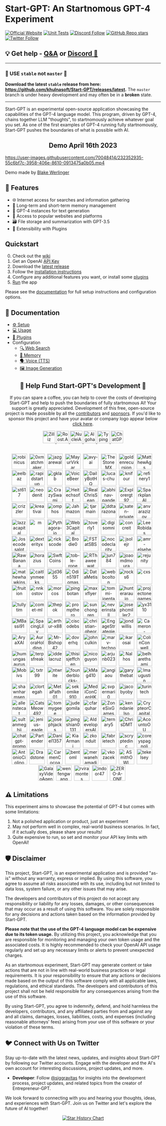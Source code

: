# Start-GPT: An Startnomous GPT-4 Experiment
[![Official Website](https://img.shields.io/badge/Official%20Website-agpt.co-blue?style=flat&logo=world&logoColor=white)](https://agpt.co)
[![Unit Tests](https://img.shields.io/github/actions/workflow/status/khulnasoft/Start-GPT/ci.yml?label=unit%20tests)](https://github.com/khulnasoft/Start-GPT/actions/workflows/ci.yml)
[![Discord Follow](https://dcbadge.vercel.app/api/server/startgpt?style=flat)](https://discord.gg/startgpt)
[![GitHub Repo stars](https://img.shields.io/github/stars/khulnasoft/start-gpt?style=social)](https://github.com/khulnasoft/Start-GPT/stargazers)
[![Twitter Follow](https://img.shields.io/twitter/follow/siggravitas?style=social)](https://twitter.com/SigGravitas)

## 💡 Get help - [Q&A](https://github.com/khulnasoft/Start-GPT/discussions/categories/q-a) or [Discord 💬](https://discord.gg/startgpt)

<hr/>

### 🔴 USE `stable` not `master` 🔴

**Download the latest `stable` release from here: https://github.com/khulnasoft/Start-GPT/releases/latest.**
The `master` branch is under heavy development and may often be in a **broken** state.

<hr/>


Start-GPT is an experimental open-source application showcasing the capabilities of the GPT-4 language model. This program, driven by GPT-4, chains together LLM "thoughts", to startnomously achieve whatever goal you set. As one of the first examples of GPT-4 running fully startnomously, Start-GPT pushes the boundaries of what is possible with AI.

<h2 align="center"> Demo April 16th 2023 </h2>

https://user-images.githubusercontent.com/70048414/232352935-55c6bf7c-3958-406e-8610-0913475a0b05.mp4

Demo made by <a href=https://twitter.com/BlakeWerlinger>Blake Werlinger</a>

## 🚀 Features

- 🌐 Internet access for searches and information gathering
- 💾 Long-term and short-term memory management
- 🧠 GPT-4 instances for text generation
- 🔗 Access to popular websites and platforms
- 🗃️ File storage and summarization with GPT-3.5
- 🔌 Extensibility with Plugins

## Quickstart

0. Check out the [wiki](https://github.com/khulnasoft/Nexus/wiki)
1. Get an OpenAI [API Key](https://platform.openai.com/account/api-keys)
2. Download the [latest release](https://github.com/khulnasoft/Start-GPT/releases/latest)
3. Follow the [installation instructions][docs/setup]
4. Configure any additional features you want, or install some [plugins][docs/plugins]
5. [Run][docs/usage] the app

Please see the [documentation][docs] for full setup instructions and configuration options.

[docs]: https://docs.agpt.co/

## 📖 Documentation
* [⚙️ Setup][docs/setup]
* [💻 Usage][docs/usage]
* [🔌 Plugins][docs/plugins]
* Configuration
  * [🔍 Web Search](https://docs.agpt.co/configuration/search/)
  * [🧠 Memory](https://docs.agpt.co/configuration/memory/)
  * [🗣️ Voice (TTS)](https://docs.agpt.co/configuration/voice/)
  * [🖼️ Image Generation](https://docs.agpt.co/configuration/imagegen/)

[docs/setup]: https://docs.agpt.co/setup/
[docs/usage]: https://docs.agpt.co/usage/
[docs/plugins]: https://docs.agpt.co/plugins/

<h2 align="center"> 💖 Help Fund Start-GPT's Development 💖</h2>
<p align="center">
If you can spare a coffee, you can help to cover the costs of developing Start-GPT and help to push the boundaries of fully startnomous AI!
Your support is greatly appreciated. Development of this free, open-source project is made possible by all the <a href="https://github.com/khulnasoft/Start-GPT/graphs/contributors">contributors</a> and <a href="https://github.com/sponsors/Torantulino">sponsors</a>. If you'd like to sponsor this project and have your avatar or company logo appear below <a href="https://github.com/sponsors/Torantulino">click here</a>.
</p>


<p align="center">
<div align="center" class="logo-container">
<a href="https://www.zilliz.com/">
<picture height="40px">
  <source media="(prefers-color-scheme: light)" srcset="https://user-images.githubusercontent.com/22963551/234158272-7917382e-ff80-469e-8d8c-94f4477b8b5a.png">
  <img src="https://user-images.githubusercontent.com/22963551/234158222-30e2d7a7-f0a9-433d-a305-e3aa0b194444.png" height="40px" alt="Zilliz" />
</picture>
</a>

<a href="https://roost.ai">
<img src="https://user-images.githubusercontent.com/22963551/234180283-b58cb03c-c95a-4196-93c1-28b52a388e9d.png" height="40px" alt="Roost.AI" />
</a>
  
<a href="https://nuclei.ai/">
<picture height="40px">
  <source media="(prefers-color-scheme: light)" srcset="https://user-images.githubusercontent.com/22963551/234153428-24a6f31d-c0c6-4c9b-b3f4-9110148f67b4.png">
  <img src="https://user-images.githubusercontent.com/22963551/234181283-691c5d71-ca94-4646-a1cf-6e818bd86faa.png" height="40px" alt="NucleiAI" />
</picture>
</a>

<a href="https://www.algohash.org/">
<picture>
  <source media="(prefers-color-scheme: light)" srcset="https://user-images.githubusercontent.com/22963551/234180375-1365891c-0ba6-4d49-94c3-847c85fe03b0.png" >
  <img src="https://user-images.githubusercontent.com/22963551/234180359-143e4a7a-4a71-4830-99c8-9b165cde995f.png" height="40px" alt="Algohash" />
</picture>
</a>

<a href="https://github.com/weaviate/weaviate">
<picture height="40px">
  <source media="(prefers-color-scheme: light)" srcset="https://user-images.githubusercontent.com/22963551/234181699-3d7f6ea8-5a7f-4e98-b812-37be1081be4b.png">
  <img src="https://user-images.githubusercontent.com/22963551/234181695-fc895159-b921-4895-9a13-65e6eff5b0e7.png" height="40px" alt="TypingMind" />
</picture>
</a>

<a href="https://chatgpv.com/?ref=spni76459e4fa3f30a">
<img src="https://github-production-user-asset-6210df.s3.amazonaws.com/22963551/239132565-623a2dd6-eaeb-4941-b40f-c5a29ca6bebc.png" height="40px" alt="ChatGPV" />
</a>
  
</div>
</br>



<p align="center"><a href="https://github.com/robinicus"><img src="https://avatars.githubusercontent.com/robinicus?v=4" width="50px" alt="robinicus" /></a>&nbsp;&nbsp;<a href="https://github.com/0xmatchmaker"><img src="https://avatars.githubusercontent.com/0xmatchmaker?v=4" width="50px" alt="0xmatchmaker" /></a>&nbsp;&nbsp;<a href="https://github.com/jazgarewal"><img src="https://avatars.githubusercontent.com/jazgarewal?v=4" width="50px" alt="jazgarewal" /></a>&nbsp;&nbsp;<a href="https://github.com/MayurVirkar"><img src="https://avatars.githubusercontent.com/MayurVirkar?v=4" width="50px" alt="MayurVirkar" /></a>&nbsp;&nbsp;<a href="https://github.com/avy-ai"><img src="https://avatars.githubusercontent.com/avy-ai?v=4" width="50px" alt="avy-ai" /></a>&nbsp;&nbsp;<a href="https://github.com/TheStoneMX"><img src="https://avatars.githubusercontent.com/TheStoneMX?v=4" width="50px" alt="TheStoneMX" /></a>&nbsp;&nbsp;<a href="https://github.com/goldenrecursion"><img src="https://avatars.githubusercontent.com/goldenrecursion?v=4" width="50px" alt="goldenrecursion" /></a>&nbsp;&nbsp;<a href="https://github.com/MatthewAgs"><img src="https://avatars.githubusercontent.com/MatthewAgs?v=4" width="50px" alt="MatthewAgs" /></a>&nbsp;&nbsp;<a href="https://github.com/eelbaz"><img src="https://avatars.githubusercontent.com/eelbaz?v=4" width="50px" alt="eelbaz" /></a>&nbsp;&nbsp;<a href="https://github.com/rapidstartup"><img src="https://avatars.githubusercontent.com/rapidstartup?v=4" width="50px" alt="rapidstartup" /></a>&nbsp;&nbsp;<a href="https://github.com/gklab"><img src="https://avatars.githubusercontent.com/gklab?v=4" width="50px" alt="gklab" /></a>&nbsp;&nbsp;<a href="https://github.com/VoiceBeer"><img src="https://avatars.githubusercontent.com/VoiceBeer?v=4" width="50px" alt="VoiceBeer" /></a>&nbsp;&nbsp;<a href="https://github.com/DailyBotHQ"><img src="https://avatars.githubusercontent.com/DailyBotHQ?v=4" width="50px" alt="DailyBotHQ" /></a>&nbsp;&nbsp;<a href="https://github.com/lucas-chu"><img src="https://avatars.githubusercontent.com/lucas-chu?v=4" width="50px" alt="lucas-chu" /></a>&nbsp;&nbsp;<a href="https://github.com/knifour"><img src="https://avatars.githubusercontent.com/knifour?v=4" width="50px" alt="knifour" /></a>&nbsp;&nbsp;<a href="https://github.com/refinery1"><img src="https://avatars.githubusercontent.com/refinery1?v=4" width="50px" alt="refinery1" /></a>&nbsp;&nbsp;<a href="https://github.com/st617"><img src="https://avatars.githubusercontent.com/st617?v=4" width="50px" alt="st617" /></a>&nbsp;&nbsp;<a href="https://github.com/neodenit"><img src="https://avatars.githubusercontent.com/neodenit?v=4" width="50px" alt="neodenit" /></a>&nbsp;&nbsp;<a href="https://github.com/CrazySwami"><img src="https://avatars.githubusercontent.com/CrazySwami?v=4" width="50px" alt="CrazySwami" /></a>&nbsp;&nbsp;<a href="https://github.com/Heitechsoft"><img src="https://avatars.githubusercontent.com/Heitechsoft?v=4" width="50px" alt="Heitechsoft" /></a>&nbsp;&nbsp;<a href="https://github.com/RealChrisSean"><img src="https://avatars.githubusercontent.com/RealChrisSean?v=4" width="50px" alt="RealChrisSean" /></a>&nbsp;&nbsp;<a href="https://github.com/abhinav-pandey29"><img src="https://avatars.githubusercontent.com/abhinav-pandey29?v=4" width="50px" alt="abhinav-pandey29" /></a>&nbsp;&nbsp;<a href="https://github.com/Explorergt92"><img src="https://avatars.githubusercontent.com/Explorergt92?v=4" width="50px" alt="Explorergt92" /></a>&nbsp;&nbsp;<a href="https://github.com/SparkplanAI"><img src="https://avatars.githubusercontent.com/SparkplanAI?v=4" width="50px" alt="SparkplanAI" /></a>&nbsp;&nbsp;<a href="https://github.com/crizzler"><img src="https://avatars.githubusercontent.com/crizzler?v=4" width="50px" alt="crizzler" /></a>&nbsp;&nbsp;<a href="https://github.com/kreativai"><img src="https://avatars.githubusercontent.com/kreativai?v=4" width="50px" alt="kreativai" /></a>&nbsp;&nbsp;<a href="https://github.com/omphos"><img src="https://avatars.githubusercontent.com/omphos?v=4" width="50px" alt="omphos" /></a>&nbsp;&nbsp;<a href="https://github.com/Jahmazon"><img src="https://avatars.githubusercontent.com/Jahmazon?v=4" width="50px" alt="Jahmazon" /></a>&nbsp;&nbsp;<a href="https://github.com/tjarmain"><img src="https://avatars.githubusercontent.com/tjarmain?v=4" width="50px" alt="tjarmain" /></a>&nbsp;&nbsp;<a href="https://github.com/ddtarazona"><img src="https://avatars.githubusercontent.com/ddtarazona?v=4" width="50px" alt="ddtarazona" /></a>&nbsp;&nbsp;<a href="https://github.com/saten-private"><img src="https://avatars.githubusercontent.com/saten-private?v=4" width="50px" alt="saten-private" /></a>&nbsp;&nbsp;<a href="https://github.com/anvarazizov"><img src="https://avatars.githubusercontent.com/anvarazizov?v=4" width="50px" alt="anvarazizov" /></a>&nbsp;&nbsp;<a href="https://github.com/lazzacapital"><img src="https://avatars.githubusercontent.com/lazzacapital?v=4" width="50px" alt="lazzacapital" /></a>&nbsp;&nbsp;<a href="https://github.com/m"><img src="https://avatars.githubusercontent.com/m?v=4" width="50px" alt="m" /></a>&nbsp;&nbsp;<a href="https://github.com/Pythagora-io"><img src="https://avatars.githubusercontent.com/Pythagora-io?v=4" width="50px" alt="Pythagora-io" /></a>&nbsp;&nbsp;<a href="https://github.com/Web3Capital"><img src="https://avatars.githubusercontent.com/Web3Capital?v=4" width="50px" alt="Web3Capital" /></a>&nbsp;&nbsp;<a href="https://github.com/toverly1"><img src="https://avatars.githubusercontent.com/toverly1?v=4" width="50px" alt="toverly1" /></a>&nbsp;&nbsp;<a href="https://github.com/digisomni"><img src="https://avatars.githubusercontent.com/digisomni?v=4" width="50px" alt="digisomni" /></a>&nbsp;&nbsp;<a href="https://github.com/concreit"><img src="https://avatars.githubusercontent.com/concreit?v=4" width="50px" alt="concreit" /></a>&nbsp;&nbsp;<a href="https://github.com/LeeRobidas"><img src="https://avatars.githubusercontent.com/LeeRobidas?v=4" width="50px" alt="LeeRobidas" /></a>&nbsp;&nbsp;<a href="https://github.com/Josecodesalot"><img src="https://avatars.githubusercontent.com/Josecodesalot?v=4" width="50px" alt="Josecodesalot" /></a>&nbsp;&nbsp;<a href="https://github.com/dexterityx"><img src="https://avatars.githubusercontent.com/dexterityx?v=4" width="50px" alt="dexterityx" /></a>&nbsp;&nbsp;<a href="https://github.com/rickscode"><img src="https://avatars.githubusercontent.com/rickscode?v=4" width="50px" alt="rickscode" /></a>&nbsp;&nbsp;<a href="https://github.com/Brodie0"><img src="https://avatars.githubusercontent.com/Brodie0?v=4" width="50px" alt="Brodie0" /></a>&nbsp;&nbsp;<a href="https://github.com/FSTatSBS"><img src="https://avatars.githubusercontent.com/FSTatSBS?v=4" width="50px" alt="FSTatSBS" /></a>&nbsp;&nbsp;<a href="https://github.com/nocodeclarity"><img src="https://avatars.githubusercontent.com/nocodeclarity?v=4" width="50px" alt="nocodeclarity" /></a>&nbsp;&nbsp;<a href="https://github.com/jsolejr"><img src="https://avatars.githubusercontent.com/jsolejr?v=4" width="50px" alt="jsolejr" /></a>&nbsp;&nbsp;<a href="https://github.com/amr-elsehemy"><img src="https://avatars.githubusercontent.com/amr-elsehemy?v=4" width="50px" alt="amr-elsehemy" /></a>&nbsp;&nbsp;<a href="https://github.com/RawBanana"><img src="https://avatars.githubusercontent.com/RawBanana?v=4" width="50px" alt="RawBanana" /></a>&nbsp;&nbsp;<a href="https://github.com/horazius"><img src="https://avatars.githubusercontent.com/horazius?v=4" width="50px" alt="horazius" /></a>&nbsp;&nbsp;<a href="https://github.com/SwftCoins"><img src="https://avatars.githubusercontent.com/SwftCoins?v=4" width="50px" alt="SwftCoins" /></a>&nbsp;&nbsp;<a href="https://github.com/tob-le-rone"><img src="https://avatars.githubusercontent.com/tob-le-rone?v=4" width="50px" alt="tob-le-rone" /></a>&nbsp;&nbsp;<a href="https://github.com/RThaweewat"><img src="https://avatars.githubusercontent.com/RThaweewat?v=4" width="50px" alt="RThaweewat" /></a>&nbsp;&nbsp;<a href="https://github.com/jun784"><img src="https://avatars.githubusercontent.com/jun784?v=4" width="50px" alt="jun784" /></a>&nbsp;&nbsp;<a href="https://github.com/joaomdmoura"><img src="https://avatars.githubusercontent.com/joaomdmoura?v=4" width="50px" alt="joaomdmoura" /></a>&nbsp;&nbsp;<a href="https://github.com/rejunity"><img src="https://avatars.githubusercontent.com/rejunity?v=4" width="50px" alt="rejunity" /></a>&nbsp;&nbsp;<a href="https://github.com/mathewhawkins"><img src="https://avatars.githubusercontent.com/mathewhawkins?v=4" width="50px" alt="mathewhawkins" /></a>&nbsp;&nbsp;<a href="https://github.com/caitlynmeeks"><img src="https://avatars.githubusercontent.com/caitlynmeeks?v=4" width="50px" alt="caitlynmeeks" /></a>&nbsp;&nbsp;<a href="https://github.com/jd3655"><img src="https://avatars.githubusercontent.com/jd3655?v=4" width="50px" alt="jd3655" /></a>&nbsp;&nbsp;<a href="https://github.com/Odin519Tomas"><img src="https://avatars.githubusercontent.com/Odin519Tomas?v=4" width="50px" alt="Odin519Tomas" /></a>&nbsp;&nbsp;<a href="https://github.com/DataMetis"><img src="https://avatars.githubusercontent.com/DataMetis?v=4" width="50px" alt="DataMetis" /></a>&nbsp;&nbsp;<a href="https://github.com/webbcolton"><img src="https://avatars.githubusercontent.com/webbcolton?v=4" width="50px" alt="webbcolton" /></a>&nbsp;&nbsp;<a href="https://github.com/rocks6"><img src="https://avatars.githubusercontent.com/rocks6?v=4" width="50px" alt="rocks6" /></a>&nbsp;&nbsp;<a href="https://github.com/cxs"><img src="https://avatars.githubusercontent.com/cxs?v=4" width="50px" alt="cxs" /></a>&nbsp;&nbsp;<a href="https://github.com/fruition"><img src="https://avatars.githubusercontent.com/fruition?v=4" width="50px" alt="fruition" /></a>&nbsp;&nbsp;<a href="https://github.com/nnkostov"><img src="https://avatars.githubusercontent.com/nnkostov?v=4" width="50px" alt="nnkostov" /></a>&nbsp;&nbsp;<a href="https://github.com/morcos"><img src="https://avatars.githubusercontent.com/morcos?v=4" width="50px" alt="morcos" /></a>&nbsp;&nbsp;<a href="https://github.com/pingbotan"><img src="https://avatars.githubusercontent.com/pingbotan?v=4" width="50px" alt="pingbotan" /></a>&nbsp;&nbsp;<a href="https://github.com/maxxflyer"><img src="https://avatars.githubusercontent.com/maxxflyer?v=4" width="50px" alt="maxxflyer" /></a>&nbsp;&nbsp;<a href="https://github.com/tommi-joentakanen"><img src="https://avatars.githubusercontent.com/tommi-joentakanen?v=4" width="50px" alt="tommi-joentakanen" /></a>&nbsp;&nbsp;<a href="https://github.com/hunteraraujo"><img src="https://avatars.githubusercontent.com/hunteraraujo?v=4" width="50px" alt="hunteraraujo" /></a>&nbsp;&nbsp;<a href="https://github.com/projectonegames"><img src="https://avatars.githubusercontent.com/projectonegames?v=4" width="50px" alt="projectonegames" /></a>&nbsp;&nbsp;<a href="https://github.com/tullytim"><img src="https://avatars.githubusercontent.com/tullytim?v=4" width="50px" alt="tullytim" /></a>&nbsp;&nbsp;<a href="https://github.com/comet-ml"><img src="https://avatars.githubusercontent.com/comet-ml?v=4" width="50px" alt="comet-ml" /></a>&nbsp;&nbsp;<a href="https://github.com/thepok"><img src="https://avatars.githubusercontent.com/thepok?v=4" width="50px" alt="thepok" /></a>&nbsp;&nbsp;<a href="https://github.com/prompthero"><img src="https://avatars.githubusercontent.com/prompthero?v=4" width="50px" alt="prompthero" /></a>&nbsp;&nbsp;<a href="https://github.com/sunchongren"><img src="https://avatars.githubusercontent.com/sunchongren?v=4" width="50px" alt="sunchongren" /></a>&nbsp;&nbsp;<a href="https://github.com/neverinstall"><img src="https://avatars.githubusercontent.com/neverinstall?v=4" width="50px" alt="neverinstall" /></a>&nbsp;&nbsp;<a href="https://github.com/josephcmiller2"><img src="https://avatars.githubusercontent.com/josephcmiller2?v=4" width="50px" alt="josephcmiller2" /></a>&nbsp;&nbsp;<a href="https://github.com/yx3110"><img src="https://avatars.githubusercontent.com/yx3110?v=4" width="50px" alt="yx3110" /></a>&nbsp;&nbsp;<a href="https://github.com/MBassi91"><img src="https://avatars.githubusercontent.com/MBassi91?v=4" width="50px" alt="MBassi91" /></a>&nbsp;&nbsp;<a href="https://github.com/SpacingLily"><img src="https://avatars.githubusercontent.com/SpacingLily?v=4" width="50px" alt="SpacingLily" /></a>&nbsp;&nbsp;<a href="https://github.com/arthur-x88"><img src="https://avatars.githubusercontent.com/arthur-x88?v=4" width="50px" alt="arthur-x88" /></a>&nbsp;&nbsp;<a href="https://github.com/ciscodebs"><img src="https://avatars.githubusercontent.com/ciscodebs?v=4" width="50px" alt="ciscodebs" /></a>&nbsp;&nbsp;<a href="https://github.com/christian-gheorghe"><img src="https://avatars.githubusercontent.com/christian-gheorghe?v=4" width="50px" alt="christian-gheorghe" /></a>&nbsp;&nbsp;<a href="https://github.com/EngageStrategies"><img src="https://avatars.githubusercontent.com/EngageStrategies?v=4" width="50px" alt="EngageStrategies" /></a>&nbsp;&nbsp;<a href="https://github.com/jondwillis"><img src="https://avatars.githubusercontent.com/jondwillis?v=4" width="50px" alt="jondwillis" /></a>&nbsp;&nbsp;<a href="https://github.com/Cameron-Fulton"><img src="https://avatars.githubusercontent.com/Cameron-Fulton?v=4" width="50px" alt="Cameron-Fulton" /></a>&nbsp;&nbsp;<a href="https://github.com/AryaXAI"><img src="https://avatars.githubusercontent.com/AryaXAI?v=4" width="50px" alt="AryaXAI" /></a>&nbsp;&nbsp;<a href="https://github.com/AuroraHolding"><img src="https://avatars.githubusercontent.com/AuroraHolding?v=4" width="50px" alt="AuroraHolding" /></a>&nbsp;&nbsp;<a href="https://github.com/Mr-Bishop42"><img src="https://avatars.githubusercontent.com/Mr-Bishop42?v=4" width="50px" alt="Mr-Bishop42" /></a>&nbsp;&nbsp;<a href="https://github.com/doverhq"><img src="https://avatars.githubusercontent.com/doverhq?v=4" width="50px" alt="doverhq" /></a>&nbsp;&nbsp;<a href="https://github.com/johnculkin"><img src="https://avatars.githubusercontent.com/johnculkin?v=4" width="50px" alt="johnculkin" /></a>&nbsp;&nbsp;<a href="https://github.com/marv-technology"><img src="https://avatars.githubusercontent.com/marv-technology?v=4" width="50px" alt="marv-technology" /></a>&nbsp;&nbsp;<a href="https://github.com/ikarosai"><img src="https://avatars.githubusercontent.com/ikarosai?v=4" width="50px" alt="ikarosai" /></a>&nbsp;&nbsp;<a href="https://github.com/ColinConwell"><img src="https://avatars.githubusercontent.com/ColinConwell?v=4" width="50px" alt="ColinConwell" /></a>&nbsp;&nbsp;<a href="https://github.com/humungasaurus"><img src="https://avatars.githubusercontent.com/humungasaurus?v=4" width="50px" alt="humungasaurus" /></a>&nbsp;&nbsp;<a href="https://github.com/terpsfreak"><img src="https://avatars.githubusercontent.com/terpsfreak?v=4" width="50px" alt="terpsfreak" /></a>&nbsp;&nbsp;<a href="https://github.com/iddelacruz"><img src="https://avatars.githubusercontent.com/iddelacruz?v=4" width="50px" alt="iddelacruz" /></a>&nbsp;&nbsp;<a href="https://github.com/thisisjeffchen"><img src="https://avatars.githubusercontent.com/thisisjeffchen?v=4" width="50px" alt="thisisjeffchen" /></a>&nbsp;&nbsp;<a href="https://github.com/nicoguyon"><img src="https://avatars.githubusercontent.com/nicoguyon?v=4" width="50px" alt="nicoguyon" /></a>&nbsp;&nbsp;<a href="https://github.com/arjunb023"><img src="https://avatars.githubusercontent.com/arjunb023?v=4" width="50px" alt="arjunb023" /></a>&nbsp;&nbsp;<a href="https://github.com/Nalhos"><img src="https://avatars.githubusercontent.com/Nalhos?v=4" width="50px" alt="Nalhos" /></a>&nbsp;&nbsp;<a href="https://github.com/belharethsami"><img src="https://avatars.githubusercontent.com/belharethsami?v=4" width="50px" alt="belharethsami" /></a>&nbsp;&nbsp;<a href="https://github.com/Mobivs"><img src="https://avatars.githubusercontent.com/Mobivs?v=4" width="50px" alt="Mobivs" /></a>&nbsp;&nbsp;<a href="https://github.com/txtr99"><img src="https://avatars.githubusercontent.com/txtr99?v=4" width="50px" alt="txtr99" /></a>&nbsp;&nbsp;<a href="https://github.com/ntwrite"><img src="https://avatars.githubusercontent.com/ntwrite?v=4" width="50px" alt="ntwrite" /></a>&nbsp;&nbsp;<a href="https://github.com/founderblocks-sils"><img src="https://avatars.githubusercontent.com/founderblocks-sils?v=4" width="50px" alt="founderblocks-sils" /></a>&nbsp;&nbsp;<a href="https://github.com/kMag410"><img src="https://avatars.githubusercontent.com/kMag410?v=4" width="50px" alt="kMag410" /></a>&nbsp;&nbsp;<a href="https://github.com/angiaou"><img src="https://avatars.githubusercontent.com/angiaou?v=4" width="50px" alt="angiaou" /></a>&nbsp;&nbsp;<a href="https://github.com/garythebat"><img src="https://avatars.githubusercontent.com/garythebat?v=4" width="50px" alt="garythebat" /></a>&nbsp;&nbsp;<a href="https://github.com/lmaugustin"><img src="https://avatars.githubusercontent.com/lmaugustin?v=4" width="50px" alt="lmaugustin" /></a>&nbsp;&nbsp;<a href="https://github.com/shawnharmsen"><img src="https://avatars.githubusercontent.com/shawnharmsen?v=4" width="50px" alt="shawnharmsen" /></a>&nbsp;&nbsp;<a href="https://github.com/clortegah"><img src="https://avatars.githubusercontent.com/clortegah?v=4" width="50px" alt="clortegah" /></a>&nbsp;&nbsp;<a href="https://github.com/MetaPath01"><img src="https://avatars.githubusercontent.com/MetaPath01?v=4" width="50px" alt="MetaPath01" /></a>&nbsp;&nbsp;<a href="https://github.com/sekomike910"><img src="https://avatars.githubusercontent.com/sekomike910?v=4" width="50px" alt="sekomike910" /></a>&nbsp;&nbsp;<a href="https://github.com/MediConCenHK"><img src="https://avatars.githubusercontent.com/MediConCenHK?v=4" width="50px" alt="MediConCenHK" /></a>&nbsp;&nbsp;<a href="https://github.com/svpermari0"><img src="https://avatars.githubusercontent.com/svpermari0?v=4" width="50px" alt="svpermari0" /></a>&nbsp;&nbsp;<a href="https://github.com/jacobyoby"><img src="https://avatars.githubusercontent.com/jacobyoby?v=4" width="50px" alt="jacobyoby" /></a>&nbsp;&nbsp;<a href="https://github.com/turintech"><img src="https://avatars.githubusercontent.com/turintech?v=4" width="50px" alt="turintech" /></a>&nbsp;&nbsp;<a href="https://github.com/allenstecat"><img src="https://avatars.githubusercontent.com/allenstecat?v=4" width="50px" alt="allenstecat" /></a>&nbsp;&nbsp;<a href="https://github.com/CatsMeow492"><img src="https://avatars.githubusercontent.com/CatsMeow492?v=4" width="50px" alt="CatsMeow492" /></a>&nbsp;&nbsp;<a href="https://github.com/tommygeee"><img src="https://avatars.githubusercontent.com/tommygeee?v=4" width="50px" alt="tommygeee" /></a>&nbsp;&nbsp;<a href="https://github.com/judegomila"><img src="https://avatars.githubusercontent.com/judegomila?v=4" width="50px" alt="judegomila" /></a>&nbsp;&nbsp;<a href="https://github.com/cfarquhar"><img src="https://avatars.githubusercontent.com/cfarquhar?v=4" width="50px" alt="cfarquhar" /></a>&nbsp;&nbsp;<a href="https://github.com/ZoneSixGames"><img src="https://avatars.githubusercontent.com/ZoneSixGames?v=4" width="50px" alt="ZoneSixGames" /></a>&nbsp;&nbsp;<a href="https://github.com/kenndanielso"><img src="https://avatars.githubusercontent.com/kenndanielso?v=4" width="50px" alt="kenndanielso" /></a>&nbsp;&nbsp;<a href="https://github.com/CrypteorCapital"><img src="https://avatars.githubusercontent.com/CrypteorCapital?v=4" width="50px" alt="CrypteorCapital" /></a>&nbsp;&nbsp;<a href="https://github.com/sultanmeghji"><img src="https://avatars.githubusercontent.com/sultanmeghji?v=4" width="50px" alt="sultanmeghji" /></a>&nbsp;&nbsp;<a href="https://github.com/jenius-eagle"><img src="https://avatars.githubusercontent.com/jenius-eagle?v=4" width="50px" alt="jenius-eagle" /></a>&nbsp;&nbsp;<a href="https://github.com/josephjacks"><img src="https://avatars.githubusercontent.com/josephjacks?v=4" width="50px" alt="josephjacks" /></a>&nbsp;&nbsp;<a href="https://github.com/pingshian0131"><img src="https://avatars.githubusercontent.com/pingshian0131?v=4" width="50px" alt="pingshian0131" /></a>&nbsp;&nbsp;<a href="https://github.com/AIdevelopersAI"><img src="https://avatars.githubusercontent.com/AIdevelopersAI?v=4" width="50px" alt="AIdevelopersAI" /></a>&nbsp;&nbsp;<a href="https://github.com/ternary5"><img src="https://avatars.githubusercontent.com/ternary5?v=4" width="50px" alt="ternary5" /></a>&nbsp;&nbsp;<a href="https://github.com/ChrisDMT"><img src="https://avatars.githubusercontent.com/ChrisDMT?v=4" width="50px" alt="ChrisDMT" /></a>&nbsp;&nbsp;<a href="https://github.com/AcountoOU"><img src="https://avatars.githubusercontent.com/AcountoOU?v=4" width="50px" alt="AcountoOU" /></a>&nbsp;&nbsp;<a href="https://github.com/chatgpt-prompts"><img src="https://avatars.githubusercontent.com/chatgpt-prompts?v=4" width="50px" alt="chatgpt-prompts" /></a>&nbsp;&nbsp;<a href="https://github.com/Partender"><img src="https://avatars.githubusercontent.com/Partender?v=4" width="50px" alt="Partender" /></a>&nbsp;&nbsp;<a href="https://github.com/Daniel1357"><img src="https://avatars.githubusercontent.com/Daniel1357?v=4" width="50px" alt="Daniel1357" /></a>&nbsp;&nbsp;<a href="https://github.com/KiaArmani"><img src="https://avatars.githubusercontent.com/KiaArmani?v=4" width="50px" alt="KiaArmani" /></a>&nbsp;&nbsp;<a href="https://github.com/zkonduit"><img src="https://avatars.githubusercontent.com/zkonduit?v=4" width="50px" alt="zkonduit" /></a>&nbsp;&nbsp;<a href="https://github.com/fabrietech"><img src="https://avatars.githubusercontent.com/fabrietech?v=4" width="50px" alt="fabrietech" /></a>&nbsp;&nbsp;<a href="https://github.com/scryptedinc"><img src="https://avatars.githubusercontent.com/scryptedinc?v=4" width="50px" alt="scryptedinc" /></a>&nbsp;&nbsp;<a href="https://github.com/coreyspagnoli"><img src="https://avatars.githubusercontent.com/coreyspagnoli?v=4" width="50px" alt="coreyspagnoli" /></a>&nbsp;&nbsp;<a href="https://github.com/AntonioCiolino"><img src="https://avatars.githubusercontent.com/AntonioCiolino?v=4" width="50px" alt="AntonioCiolino" /></a>&nbsp;&nbsp;<a href="https://github.com/Dradstone"><img src="https://avatars.githubusercontent.com/Dradstone?v=4" width="50px" alt="Dradstone" /></a>&nbsp;&nbsp;<a href="https://github.com/CarmenCocoa"><img src="https://avatars.githubusercontent.com/CarmenCocoa?v=4" width="50px" alt="CarmenCocoa" /></a>&nbsp;&nbsp;<a href="https://github.com/bentoml"><img src="https://avatars.githubusercontent.com/bentoml?v=4" width="50px" alt="bentoml" /></a>&nbsp;&nbsp;<a href="https://github.com/merwanehamadi"><img src="https://avatars.githubusercontent.com/merwanehamadi?v=4" width="50px" alt="merwanehamadi" /></a>&nbsp;&nbsp;<a href="https://github.com/vkozacek"><img src="https://avatars.githubusercontent.com/vkozacek?v=4" width="50px" alt="vkozacek" /></a>&nbsp;&nbsp;<a href="https://github.com/ASmithOWL"><img src="https://avatars.githubusercontent.com/ASmithOWL?v=4" width="50px" alt="ASmithOWL" /></a>&nbsp;&nbsp;<a href="https://github.com/tekelsey"><img src="https://avatars.githubusercontent.com/tekelsey?v=4" width="50px" alt="tekelsey" /></a>&nbsp;&nbsp;<a href="https://github.com/GalaxyVideoAgency"><img src="https://avatars.githubusercontent.com/GalaxyVideoAgency?v=4" width="50px" alt="GalaxyVideoAgency" /></a>&nbsp;&nbsp;<a href="https://github.com/wenfengwang"><img src="https://avatars.githubusercontent.com/wenfengwang?v=4" width="50px" alt="wenfengwang" /></a>&nbsp;&nbsp;<a href="https://github.com/rviramontes"><img src="https://avatars.githubusercontent.com/rviramontes?v=4" width="50px" alt="rviramontes" /></a>&nbsp;&nbsp;<a href="https://github.com/indoor47"><img src="https://avatars.githubusercontent.com/indoor47?v=4" width="50px" alt="indoor47" /></a>&nbsp;&nbsp;<a href="https://github.com/ZERO-A-ONE"><img src="https://avatars.githubusercontent.com/ZERO-A-ONE?v=4" width="50px" alt="ZERO-A-ONE" /></a>&nbsp;&nbsp;</p>

## ⚠️ Limitations

This experiment aims to showcase the potential of GPT-4 but comes with some limitations:

1. Not a polished application or product, just an experiment
2. May not perform well in complex, real-world business scenarios. In fact, if it actually does, please share your results!
3. Quite expensive to run, so set and monitor your API key limits with OpenAI!

## 🛡 Disclaimer

This project, Start-GPT, is an experimental application and is provided "as-is" without any warranty, express or implied. By using this software, you agree to assume all risks associated with its use, including but not limited to data loss, system failure, or any other issues that may arise.

The developers and contributors of this project do not accept any responsibility or liability for any losses, damages, or other consequences that may occur as a result of using this software. You are solely responsible for any decisions and actions taken based on the information provided by Start-GPT.

**Please note that the use of the GPT-4 language model can be expensive due to its token usage.** By utilizing this project, you acknowledge that you are responsible for monitoring and managing your own token usage and the associated costs. It is highly recommended to check your OpenAI API usage regularly and set up any necessary limits or alerts to prevent unexpected charges.

As an startnomous experiment, Start-GPT may generate content or take actions that are not in line with real-world business practices or legal requirements. It is your responsibility to ensure that any actions or decisions made based on the output of this software comply with all applicable laws, regulations, and ethical standards. The developers and contributors of this project shall not be held responsible for any consequences arising from the use of this software.

By using Start-GPT, you agree to indemnify, defend, and hold harmless the developers, contributors, and any affiliated parties from and against any and all claims, damages, losses, liabilities, costs, and expenses (including reasonable attorneys' fees) arising from your use of this software or your violation of these terms.

## 🐦 Connect with Us on Twitter

Stay up-to-date with the latest news, updates, and insights about Start-GPT by following our Twitter accounts. Engage with the developer and the AI's own account for interesting discussions, project updates, and more.

- **Developer**: Follow [@siggravitas](https://twitter.com/siggravitas) for insights into the development process, project updates, and related topics from the creator of Entrepreneur-GPT.

We look forward to connecting with you and hearing your thoughts, ideas, and experiences with Start-GPT. Join us on Twitter and let's explore the future of AI together!

<p align="center">
  <a href="https://star-history.com/#Torantulino/start-gpt&Date">
    <img src="https://api.star-history.com/svg?repos=Torantulino/start-gpt&type=Date" alt="Star History Chart">
  </a>
</p>
